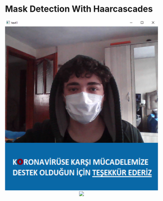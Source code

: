 # Mask Detection With Haarcascades


<div align="center">
<p>
<img src="GitProject/masked.PNG"/>
<img src="GitProject/yazi1.PNG"/>
</p>
<br>
</div>
